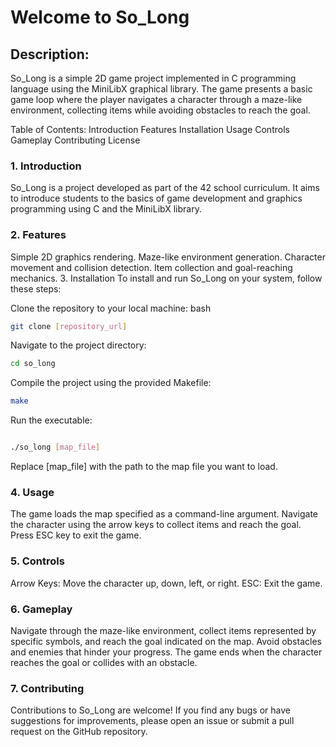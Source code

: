 # Welcome to So_Long
## Description:
So_Long is a simple 2D game project implemented in C programming language using the MiniLibX graphical library.
The game presents a basic game loop where the player navigates a character through a maze-like environment,
collecting items while avoiding obstacles to reach the goal.

Table of Contents:
Introduction
Features
Installation
Usage
Controls
Gameplay
Contributing
License

### 1. Introduction <a name="introduction"></a>
So_Long is a project developed as part of the 42 school curriculum.
It aims to introduce students to the basics of game development and graphics programming using C and the MiniLibX library.

### 2. Features <a name="features"></a>
Simple 2D graphics rendering.
Maze-like environment generation.
Character movement and collision detection.
Item collection and goal-reaching mechanics.
3. Installation <a name="installation"></a>
To install and run So_Long on your system, follow these steps:

Clone the repository to your local machine:
bash
```bash
git clone [repository_url]
```
Navigate to the project directory:
```bash
cd so_long
```
Compile the project using the provided Makefile:
```bash
make
```
Run the executable:
```bash

./so_long [map_file]
```
Replace [map_file] with the path to the map file you want to load.

### 4. Usage <a name="usage"></a>
The game loads the map specified as a command-line argument.
Navigate the character using the arrow keys to collect items and reach the goal.
Press ESC key to exit the game.

### 5. Controls <a name="controls"></a>
Arrow Keys: Move the character up, down, left, or right.
ESC: Exit the game.

### 6. Gameplay <a name="gameplay"></a>
Navigate through the maze-like environment, collect items represented by specific symbols, and reach the goal indicated on the map. Avoid obstacles and enemies that hinder your progress. The game ends when the character reaches the goal or collides with an obstacle.

### 7. Contributing <a name="contributing"></a>
Contributions to So_Long are welcome! If you find any bugs or have suggestions for improvements, please open an issue or submit a pull request on the GitHub repository.

